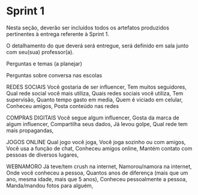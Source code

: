 # Sprint 1

Nesta seção, deverão ser incluídos todos os artefatos produzidos pertinentes à entrega referente à Sprint 1.

O detalhamento do que deverá será entregue, será definido em sala junto com seu(sua) professor(a).

Perguntas e temas (a planejar)

Perguntas sobre conversa nas escolas

REDES SOCIAIS
Você gostaria de ser influencer,
Tem muitos seguidores,
Qual rede social você mais utiliza,
Quais redes sociais você utiliza,
Tem supervisão,
Quanto tempo gasto em media,
Quem é viciado em celular,
Conheceu amigos,
Posta conteúdo nas redes


COMPRAS DIGITAIS
Você segue algum influencer,
Gosta da marca de algum influencer,
Compartilha seus dados,
Já levou golpe,
Qual rede tem mais propagandas,

JOGOS ONLINE
Qual jogo você joga,
Você joga sozinho ou com amigos,
Você usa a função de chat,
Conheceu amigos online,
Mantém contato com pessoas de diversos lugares,


WEBNAMORO
Já teve/tem crush na internet,
Namorou/namora na internet,
Onde você conheceu a pessoa,
Quantos anos de diferença (mais que um ano, mesma idade, mais que 5 anos),
Conheceu pessoalmente a pessoa,
Manda/mandou fotos para alguém,

